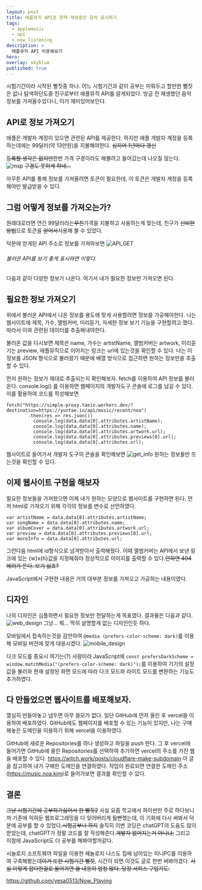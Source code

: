 ```yaml
---
layout: post
title: 애플뮤직 API로 현재 재생중인 음악 표시하기
tags:
  - applemusic
  - api
  - now_listening
description: >
  애플뮤직 API 이용해보기
hero:
overlay: skyblue
published: true
---
```


시험기간이라 시작된 뻘짓중 하나.
어느 시험기간과 같이 공부는 미뤄두고 할만한 뻘짓은 없나 탐색하던도중 친구로부터 애플뮤직 API를 알게되었다.
방금 전 재생했던 음악 정보를 가져올수있다니, 이거 재미있어보인다.

## API로 정보 가져오기
애플은 개발자 계정이 있으면 관련된 API를 제공한다.
하지만 애플 개발자 계정을 등록하는데에는 99달러(약 13만원)을 지불해야한다. ~~심지어 1년마다 갱신~~

~~등록할 생각은 없지만~~한번 가격 구경이라도 해볼려고 들어갔는데 나오질 않는다.
![msp](/images/applemusic/getaway.jpeg)
~~구경도 못하게 하네...~~

아무튼 API를 통해 정보를 가져올려면 토큰이 필요한데, 이 토큰은 개발자 계정을 등록해야만 발급받을 수 있다.


## 그럼 어떻게 정보를 가져오는가?
원래대로라면 연간 99달러라는~~무친~~가격을 지불하고 사용하는게 맞는데,
친구가 ~~신비한방법~~으로 토큰을 ~~얻어서~~사용해 볼 수 있었다.

덕분에 얻게된 API 주소로 정보를 가져와보면
![API_GET](/images/applemusic/api_get.png)
###### 불러온 API를 보기 좋게 표시하면 이렇다.
다음과 같이 다양한 정보가 나온다.
여기서 내가 필요한 정보만 가져오면 된다.


## 필요한 정보 가져오기
위에서 불러온 API에서 나온 정보를 용도에 맞게 사용할려면 정보를 가공해야한다.
나는 웹사이트에 제목, 가수, 앨범커버, 미리듣기, 자세한 정보 보기 기능을 구현할려고 했다.
따라서 이와 관련된 데이터를 추출해내야한다.

불러온 값을 다시보면
제목은 name, 가수는 artistName, 앨범커버는 artwork, 미리듣기는 preview, 애플뮤직으로 이어지는 링크는 url에 있는것을 확인할 수 있다.
나는 이 정보를 JSON 형식으로 불러왔기 때문에 배열 방식으로 접근하면 원하는 정보만을 추출할 수 있다.

먼저 원하는 정보가 제대로 추출되는지 확인해보자.
fetch를 이용하여 API 정보를 불러온다.
console.log() 를 이용하면 웹페이지의 개발자도구 콘솔에 로그를 남길 수 있다.
이를 활용하여 코드를 작성해보면
```
fetch("https://simple-proxy.taein.workers.dev/?destination=https://yuntae.in/api/music/recent/noa")
        .then(res => res.json())
          console.log(data.data[0].attributes.artistName);
          console.log(data.data[0].attributes.name);
          console.log(data.data[0].attributes.artwork.url);
          console.log(data.data[0].attributes.previews[0].url);
          console.log(data.data[0].attributes.url);
```
웹사이트로 들어가서 개발자 도구의 콘솔을 확인해보면
![get_info](/images/applemusic/need_info.png)
원하는 정보들만 뜨는것을 확인할 수 있다.


## 이제 웹사이트 구현을 해보자
필요한 정보들을 가져왔으면 이제 내가 원하는 모양으로 웹사이트를 구현하면 된다.
먼저 html로 가져오기 위해 각각의 정보를 변수로 선언하였다.
```
var artistName = data.data[0].attributes.artistName;
var songName = data.data[0].attributes.name;
var albumCover = data.data[0].attributes.artwork.url;
var preview = data.data[0].attributes.previews[0].url;
var moreInfo = data.data[0].attributes.url;
```
그런다음 html에 id형식으로 넘겨받아서 출력해줬다.
이때 앨범커버는 API에서 보낸 링크에 있는 {w}x{h}값을 지정헤줘야 정상적으로 이미지를 출력할 수 있다.~~안하면 404에러가 뜬다. 보기 싫죠?~~

JavaScript에서 구현한 내용은 거의 대부분 정보를 가져오고 가공하는 내용이였다.


## 디자인
나의 디자인은 심플하면서 필요한 정보만 전달하는게 목표였다.
결과물은 다음과 같다.
![web_design](/images/applemusic/final_design.png)
그냥... 뭐... 딱히 설명할게 없는 디자인인듯 하다.

모바일에서 접속하는것을 감안하여 `@media (prefers-color-scheme: dark)`를 이용해 모바일 버전에 맞게 대응시켰다.
![mobile_design](/images/applemusic/mobile_design.png)

다크 모드를 중요시 여기는(?) 사람이라 JavaScript에 `const prefersDarkScheme = window.matchMedia("(prefers-color-scheme: dark)");`를 이용하여
기기의 설정값을 불러와 현재 설정된 화면 모드에 따라 다크 모드와 라이트 모드를 변환하는 기능도 추가하였다.


## 다 만들었으면 웹사이트를 배포해보자.
열심히 만들어놓고 냅두면 아무 쓸모가 없다.
일단 GitHub에 먼저 올린 후 vercel을 이용하여 배포하였다.
GitHub에도 웹페이지를 배포할 수 있는 기능이 있지만, 나는 구매해놓은 도메인을 이용하기 위해 vercel을 이용하였다.

GitHub에 새로운 Repositories를 하나 생성하고 파일을 push 한다.
그 후 vercel에 들어가면 GitHub에 올린 Repositories를 선택하여 추가하면 vercel의 주소를 가진 웹을 배포할 수 있다.
https://witch.work/posts/cloudflare-make-subdomain 이 글을 참고하여 내가 구매한 도메인을 연결하였다.
작업이 완료되면 연결한 도메인 주소(https://music.noa.kim)로 들어가보면 결과를 확인할 수 있다.


## 결론
~~그냥 시험기간에 공부하기싫어서 한 뻘짓2~~
사실 요즘 학교에서 파이썬만 주로 하다보니까 기존에 익혀둔 웹프로그래밍을 다 잊어버리게 될뻔했는데, 이 기회에 다시 써봐서 덕분에 공부를 할 수 있었다.~~시험공부나 하지~~
솔직히 이번 코딩은 chatGPT의 도움도 많이 받았는데, chatGPT가 정말 코드를 잘 작성해준다.~~개발자 없어지는거 아니냐;~~
그리고 이참에 JavaScript도 더 공부를 해봐야할꺼같다.

시놀로지 소프트웨어 파일을 이용한 헤놀로지 나스도 집에 남아있는 미니PC를 이용하여 구축해봤는데~~이거 또한 시험기간 뻘짓~~, 시간이 되면 이것도 글로 한번 써봐야겠다.
~~사실 이렇게 잡다한걸로 들어가면 쓸 내용이 엄청 많다. 당장 서피스 구입기도.~~

https://github.com/yesa0513/Now_Playing